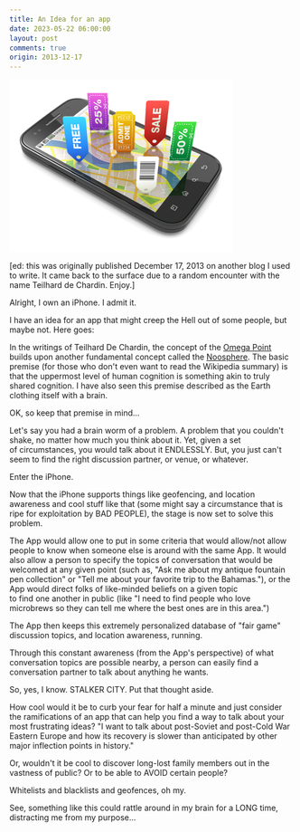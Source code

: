 ```yaml
---
title: An Idea for an app
date: 2023-05-22 06:00:00
layout: post
comments: true
origin: 2013-12-17 
---
```


<img src="/images/geofencing.jpg" alt="Image of an iPhone with lots of map and geolocation images">


[ed: this was originally published December 17, 2013 on another blog I used to write. It came back to the surface due to a random encounter with the name Teilhard de Chardin. Enjoy.]

Alright, I own an iPhone. I admit it.
<br>

I have an idea for an app that might creep the Hell out of some people, but maybe not. Here goes:<br>

In the writings of Teilhard De Chardin, the concept of the <a href="http://en.wikipedia.org/wiki/Omega\_Point">Omega Point</a> builds upon another fundamental concept called the <a href="http://en.wikipedia.org/wiki/Noosphere">Noosphere</a>. The basic premise (for those who don't even want to read the Wikipedia summary) is that the uppermost level of human cognition is something akin to truly shared cognition. I have also seen this premise described as the Earth clothing itself with a brain. <br>

OK, so keep that premise in mind...<br>

Let's say you had a brain worm of a problem. A problem that you couldn't shake, no matter how much you think about it. Yet, given a set of circumstances, you would talk about it ENDLESSLY. But, you just can't seem to find the right discussion partner, or venue, or whatever.<br>

Enter the iPhone.<br>

Now that the iPhone supports things like geofencing, and location awareness and cool stuff like that (some might say a circumstance that is ripe for exploitation by BAD PEOPLE), the stage is now set to solve this problem.<br>

The App would allow one to put in some criteria that would allow/not allow people to know when someone else is around with the same App. It would also allow a person to specify the topics of conversation that would be welcomed at any given point (such as, "Ask me about my antique fountain pen collection" or "Tell me about your favorite trip to the Bahamas."), or the App would direct folks of like-minded beliefs on a given topic to find one another in public (like "I need to find people who love microbrews so they can tell me where the best ones are in this area.")<br>

The App then keeps this extremely personalized database of "fair game" discussion topics, and location awareness, running.<br>

Through this constant awareness (from the App's perspective) of what conversation topics are possible nearby, a person can easily find a conversation partner to talk about anything he wants.<br>

So, yes, I know. STALKER CITY. Put that thought aside.<br>

How cool would it be to curb your fear for half a minute and just consider the ramifications of an app that can help you find a way to talk about your most frustrating ideas? "I want to talk about post-Soviet and post-Cold War Eastern Europe and how its recovery is slower than anticipated by other major inflection points in history."<br>

Or, wouldn't it be cool to discover long-lost family members out in the vastness of public? Or to be able to AVOID certain people?<br>

Whitelists and blacklists and geofences, oh my.

See, something like this could rattle around in my brain for a LONG time, distracting me from my purpose...



